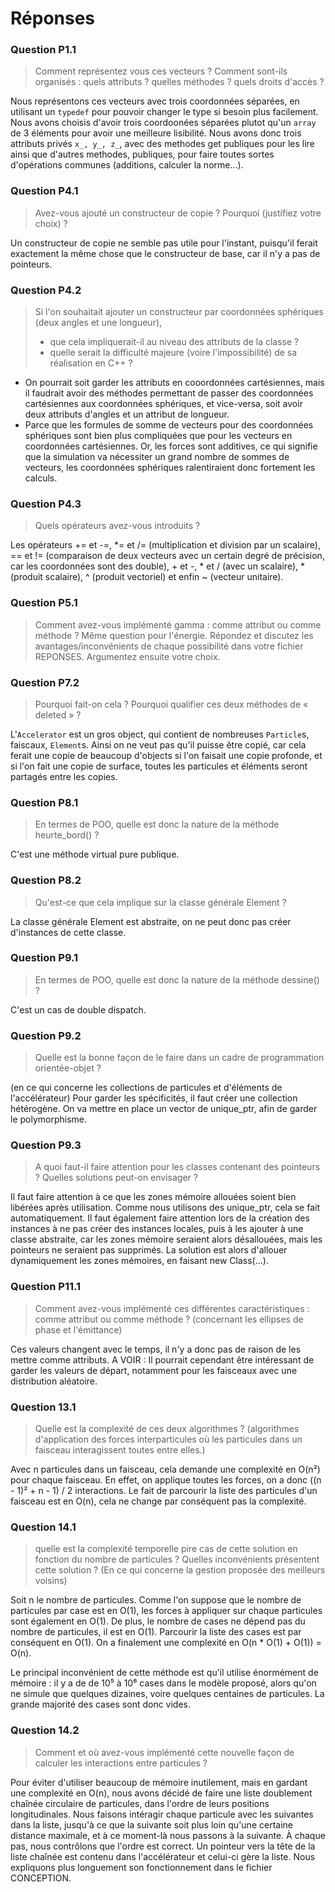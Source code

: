 # Réponses

### Question P1.1

> Comment représentez vous ces vecteurs ? Comment sont-ils organisés : quels attributs ? quelles méthodes ? quels droits d'accès ?

Nous représentons ces vecteurs avec trois coordonnées séparées, en utilisant un `typedef` pour pouvoir changer le type
si besoin plus facilement. Nous avons choisis d'avoir trois coordoonées séparées plutot qu'un `array` de 3 éléments
 pour avoir une meilleure lisibilité.
 Nous avons donc trois attributs privés `x_, y_, z_`, avec des methodes get publiques pour les lire
ainsi que d'autres methodes, publiques, pour faire toutes sortes d'opérations communes (additions, calculer la norme...).

### Question P4.1
> Avez-vous ajouté un constructeur de copie ? Pourquoi (justifiez votre choix) ?

Un constructeur de copie ne semble pas utile pour l'instant, puisqu'il ferait exactement la même chose que le constructeur de base,
car il n'y a pas de pointeurs.

### Question P4.2
> Si l'on souhaitait ajouter un constructeur par coordonnées sphériques (deux angles et une longueur),
>    - que cela impliquerait-il au niveau des attributs de la classe ?
>    - quelle serait la difficulté majeure (voire l'impossibilité) de sa réalisation en C++ ?

- On pourrait soit garder les attributs en cooordonnées cartésiennes, mais il faudrait
avoir des méthodes permettant de passer des coordonnées cartésiennes aux coordonnées sphériques, et vice-versa, soit
avoir deux attributs d'angles et un attribut de longueur.
- Parce que les formules de somme de vecteurs pour des coordonnées sphériques sont bien plus compliquées que pour les
vecteurs en coordonnées cartésiennes. Or, les forces sont additives, ce qui signifie que la simulation va nécessiter un
grand nombre de sommes de vecteurs, les coordonnées sphériques ralentiraient donc fortement les calculs.

### Question P4.3
> Quels opérateurs avez-vous introduits ?

Les opérateurs += et -=, *= et /= (multiplication et division par un scalaire), == et !=  (comparaison de
deux vecteurs avec un certain degré de précision, car les coordonnées sont des double), +
 et -, * et / (avec un scalaire), * (produit scalaire), ^ (produit vectoriel) et enfin ~ (vecteur unitaire).


### Question P5.1
> Comment avez-vous implémenté gamma : comme attribut ou comme méthode ? Même question pour l'énergie.
	Répondez et discutez les avantages/inconvénients de chaque possibilité dans votre fichier REPONSES. Argumentez ensuite votre choix.


### Question P7.2 
> Pourquoi fait-on cela ? Pourquoi qualifier ces deux méthodes de « deleted » ? 

L'`Accelerator` est un gros object, qui contient de nombreuses `Particle`s, 
faiscaux, `Element`s. Ainsi on ne veut pas qu'il puisse être copié, 
car cela ferait une copie de beaucoup d'objects si l'on faisait une copie 
profonde, et si l'on fait une copie de surface, toutes les particules et
éléments seront partagés entre les copies.


### Question P8.1
> En termes de POO, quelle est donc la nature de la méthode heurte_bord() ?

C'est une méthode virtual pure publique.


### Question P8.2
> Qu'est-ce que cela implique sur la classe générale Element ?

La classe générale Element est abstraite, on ne peut donc pas créer
d'instances de cette classe.


### Question P9.1
> En termes de POO, quelle est donc la nature de la méthode dessine() ?

C'est un cas de double dispatch.



### Question P9.2
> Quelle est la bonne façon de le faire dans un cadre de programmation orientée-objet ?

(en ce qui concerne les collections de particules et d'éléments de l'accélérateur)
Pour garder les spécificités, il faut créer une collection hétérogène. On va mettre en place
un vector de unique_ptr, afin de garder le polymorphisme.



### Question P9.3
> A quoi faut-il faire attention pour les classes contenant des pointeurs ? Quelles solutions peut-on envisager ?

Il faut faire attention à ce que les zones mémoire allouées soient
bien libérées après utilisation. Comme nous utilisons des unique_ptr,
cela se fait automatiquement. Il faut également faire attention lors de la
création des instances à ne pas créer des instances locales, puis à les ajouter
à une classe abstraite, car les zones mémoire seraient alors désallouées, mais
les pointeurs ne seraient pas supprimés. La solution est alors d'allouer dynamiquement
les zones mémoires, en faisant new Class(...).

### Question P11.1
> Comment avez-vous implémenté ces différentes caractéristiques : comme attribut ou comme méthode ? (concernant les
    ellipses de phase et l'émittance)

Ces valeurs changent avec le temps, il n'y a donc pas de raison de les mettre comme attributs.
A VOIR : Il pourrait cependant être intéressant de garder les valeurs de départ, notamment pour les faisceaux avec
une distribution aléatoire.

### Question 13.1
> Quelle est la complexité de ces deux algorithmes ? (algorithmes d'application des forces interparticules où les
    particules dans un faisceau interagissent toutes entre elles.)

Avec n particules dans un faisceau, cela demande une complexité en O(n²) pour chaque faisceau. En effet, on applique
toutes les forces, on a donc ((n - 1)² + n - 1) / 2 interactions. Le fait de parcourir la liste des
particules d'un faisceau est en O(n), cela ne change par conséquent pas la complexité.

### Question 14.1
> quelle est la complexité temporelle pire cas de cette solution en fonction du nombre de particules ? Quelles
    inconvénients présentent cette solution ? (En ce qui concerne la gestion proposée des meilleurs voisins)

Soit n le nombre de particules. Comme l'on suppose que le nombre de particules par case
est en O(1), les forces à appliquer sur chaque particules sont également en O(1). De plus, le nombre de
cases ne dépend pas du nombre de particules, il est en O(1). Parcourir la liste des cases est
par conséquent en O(1). On a finalement une complexité en O(n * O(1) + O(1)) = O(n).

Le principal inconvénient de cette méthode est qu'il utilise énormément de mémoire : il y a de de 10⁵ à 10⁶ cases
dans le modèle proposé, alors qu'on ne simule que quelques dizaines, voire quelques centaines de particules. La
grande majorité des cases sont donc vides.

### Question 14.2
> Comment et où avez-vous implémenté cette nouvelle façon de calculer les interactions entre particules ?

Pour éviter d'utiliser beaucoup de mémoire inutilement, mais en gardant une complexité en O(n), nous avons
décidé de faire une liste doublement chaînée circulaire de particules, dans l'ordre de leurs positions
longitudinales. Nous faisons intéragir chaque particule avec les suivantes dans la liste, jusqu'à ce que la suivante
soit plus loin qu'une certaine distance maximale, et à ce moment-là nous passons à la suivante.
À chaque pas, nous contrôlons que l'ordre est correct. Un pointeur vers la tête de la liste chaînée est contenu
dans l'accélérateur et celui-ci gère la liste. Nous expliquons plus longuement son fonctionnement
dans le fichier CONCEPTION.
